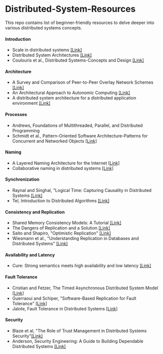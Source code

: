 # Distributed-System-Resources
This repo contains list of beginner-friendly resources to delve deeper into various distributed systems concepts.

#### Introduction
* Scale in distributed systems [[Link]](http://clifford.neuman.name/papers/pdf/94--_scale-dist-sys-neuman-readings-dcs.pdf)
* Distributed System Architectures [[Link]](https://ifs.host.cs.st-andrews.ac.uk/Books/SE7/Presentations/PDF/ch12.pdf)
* Coulouris et al., Distributed Systems-Concepts and Design [[Link]](http://www.gecg.in/papers/ds5thedn.pdf)

#### Architecture
* A Survey and Comparison of Peer-to-Peer Overlay Network Schemes [[Link]](https://ieeexplore.ieee.org/document/1610546)
* An Architectural Approach to Autonomic Computing [[Link]](https://ieeexplore.ieee.org/document/1301340)
* A distributed system architecture for a distributed application environment [[Link]](https://ieeexplore.ieee.org/document/5387322)

#### Processes
* Andrews, Foundations of Multithreaded, Parallel, and Distributed Programming
* Schmidt et aI., Pattern-Oriented Software Architecture-Patterns for Concurrent and Networked Objects [[Link]](http://disi.unal.edu.co/dacursci/sistemasycomputacion/docs/SWEBOK/Design.Pattern-Weily.Oriented%20Software%20Architecture%5BVol2%5D%5BPatterns%20For%20Concurrent%20and%20Network%20object%5D.pdf)

#### Naming
* A Layered Naming Architecture for the Internet [[Link]](https://pdos.csail.mit.edu/archive/6.824-2004/papers/doa.pdf)
* Collaborative naming in distributed systems [[Link]](https://pdfs.semanticscholar.org/2664/227e69dab399248bc26cd0f11b72ea0e25cc.pdf)

#### Synchronization
* Raynal and Singhal, "Logical Time: Capturing Causality in Distributed Systems [[Link]](https://ieeexplore.ieee.org/document/485846)
* Tel, Introduction to Distributed Algorithms [[Link]](https://www.cambridge.org/core/books/introduction-to-distributed-algorithms/7A86C7359C436C16B9B6075615643CDC)

#### Consistency and Replication
* Shared Memory Consistency Models: A Tutorial [[Link]](http://www.hpl.hp.com/techreports/Compaq-DEC/WRL-95-7.pdf)
* The Dangers of Replication and a Solution [[Link]](http://db.cs.berkeley.edu/cs286/papers/dangers-sigmod1996.pdf)
* Saito and Shapiro, "Optimistic Replication" [[Link]](https://pages.lip6.fr/Marc.Shapiro/papers/Optimistic_Replication_Computing_Surveys_2005-03_cameraready.pdf)
* Wiesmann et aI., "Understanding Replication in Databases and Distributed Systems" [[Link]](https://ieeexplore.ieee.org/document/840959)

#### Availability and Latency
* Cure: Strong semantics meets high availability and low latency [[Link]](https://hal.inria.fr/hal-01270776v2/document)

#### Fault Tolerance
* Cristian and Fetzer, The Timed Asynchronous Distributed System Model [[Link]](https://dl.acm.org/citation.cfm?id=308003)
* Guerraoui and Schiper, "Software-Based Replication for Fault Tolerance" [[Link]](http://csis.pace.edu/~marchese/CS865/Papers/guerraoui_r4068.pdf)
* Jalote, Fault Tolerance in Distributed Systems [[Link]](https://dl.acm.org/citation.cfm?id=179250)

#### Security
* Blaze et al, "The Role of Trust Management in Distributed Systems Security"[[Link]](http://cs-www.cs.yale.edu/homes/jf/BFIK-SIP.pdf)
* Anderson, Security Engineering: A Guide to Building Dependable Distributed Systems [[Link]](https://www.iacr.org/books/2010_ws_Anderson_SecurityEngineering.pdf)
